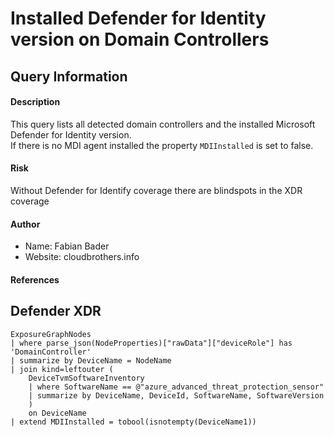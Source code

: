 # Installed Defender for Identity version on Domain Controllers

## Query Information

#### Description

This query lists all detected domain controllers and the installed Microsoft Defender for Identity version. \
If there is no MDI agent installed the property `MDIInstalled` is set to false.

#### Risk

Without Defender for Identify coverage there are blindspots in the XDR coverage

#### Author

- Name: Fabian Bader
- Website: cloudbrothers.info

#### References

## Defender XDR
```KQL
ExposureGraphNodes
| where parse_json(NodeProperties)["rawData"]["deviceRole"] has 'DomainController'
| summarize by DeviceName = NodeName
| join kind=leftouter (
    DeviceTvmSoftwareInventory
    | where SoftwareName == @"azure_advanced_threat_protection_sensor"
    | summarize by DeviceName, DeviceId, SoftwareName, SoftwareVersion
    )
    on DeviceName
| extend MDIInstalled = tobool(isnotempty(DeviceName1))
```
